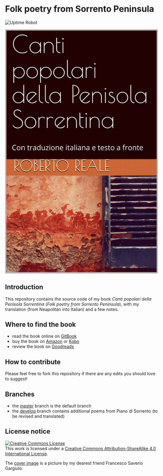 # Folk poetry from Sorrento Peninsula

![Uptime Robot](https://img.shields.io/uptimerobot/status/m788020864-43ef6f837f8ad8ba93fd1048)

![](manuscript/cover.jpg)

## Introduction

This repository contains the source code of my book _Canti popolari della Penisola Sorrentina_ (_Folk poetry from Sorrento Peninsula_), with my translation (from Neapolitan into Italian) and a few notes.

## Where to find the book

* read the book online on [GitBook](https://sorrento.reale.info/)
* buy the book on [Amazon](https://www.amazon.it/gp/product/B079G61WY6/) or [Kobo](https://www.kobo.com/ebook/canti-popolari-della-penisola-sorrentina)
* review the book on [Goodreads](https://www.goodreads.com/book/show/38310952-canti-popolari-della-penisola-sorrentina)

## How to contribute

Please feel free to fork this repository if there are any edits you should love to suggest!

## Branches

* the [master](https://github.com/reale/sorrento) branch is the default branch
* the [develop](https://github.com/reale/sorrento/tree/develop) branch contains additional poems from Piano di Sorrento (to be revised and translated)

## License notice

<a rel="license" href="http://creativecommons.org/licenses/by-sa/4.0/"><img alt="Creative Commons License" style="border-width:0" src="https://i.creativecommons.org/l/by-sa/4.0/88x31.png" /></a><br />This work is licensed under a <a rel="license" href="http://creativecommons.org/licenses/by-sa/4.0/">Creative Commons Attribution-ShareAlike 4.0 International License</a>.

The [cover image](manuscript/cover.jpg) is a picture by my dearest friend Francesco Saverio Gargiulo.
